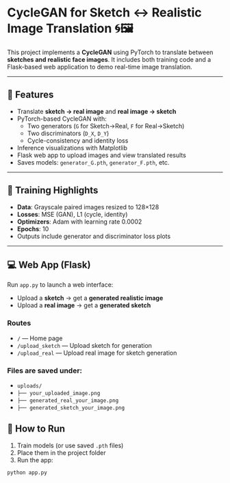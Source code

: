 # CycleGAN for Sketch ↔ Realistic Image Translation 🌀🖼️

This project implements a **CycleGAN** using PyTorch to translate between **sketches and realistic face images**. It includes both training code and a Flask-based web application to demo real-time image translation.

---

## 🚀 Features

- Translate **sketch → real image** and **real image → sketch**
- PyTorch-based CycleGAN with:
  - Two generators (`G` for Sketch→Real, `F` for Real→Sketch)
  - Two discriminators (`D_X`, `D_Y`)
  - Cycle-consistency and identity loss
- Inference visualizations with Matplotlib
- Flask web app to upload images and view translated results
- Saves models: `generator_G.pth`, `generator_F.pth`, etc.

---

## 🧠 Training Highlights

- **Data**: Grayscale paired images resized to 128×128
- **Losses**: MSE (GAN), L1 (cycle, identity)
- **Optimizers**: Adam with learning rate 0.0002
- **Epochs**: 10
- Outputs include generator and discriminator loss plots

---

## 💻 Web App (Flask)

Run `app.py` to launch a web interface:
- Upload a **sketch** → get a **generated realistic image**
- Upload a **real image** → get a **generated sketch**

### Routes
- `/` — Home page
- `/upload_sketch` — Upload sketch for generation
- `/upload_real` — Upload real image for sketch generation

### Files are saved under:
- `uploads/`
- `├── your_uploaded_image.png`
- `├── generated_real_your_image.png`
- `├── generated_sketch_your_image.png`

## 🧪 How to Run

1. Train models (or use saved `.pth` files)
2. Place them in the project folder
3. Run the app:
```bash
python app.py
